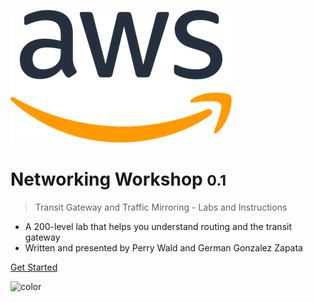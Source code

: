 ![logo](_media/AWSlogo_blk.png)

# Networking Workshop <small>0.1</small>

> Transit Gateway and Traffic Mirroring - Labs and Instructions

- A 200-level lab that helps you understand routing and the transit gateway
- Written and presented by Perry Wald and German Gonzalez Zapata

[Get Started](init.md)

<!-- background color -->

![color](#ffffff)
